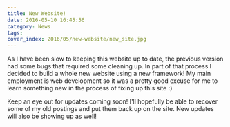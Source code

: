 ```yaml
---
title: New Website!
date: 2016-05-10 16:45:56
category: News
tags:
cover_index: 2016/05/new-website/new_site.jpg
---
```


As I have been slow to keeping this website up to date, the previous version had some bugs that required some cleaning up. In part of that process I decided to build a whole new website using a new framework! My main employment is web development so it was a pretty good excuse for me to learn something new in the process of fixing up this site :)

Keep an eye out for updates coming soon! I'll hopefully be able to recover some of my old postings and put them back up on the site. New updates will also be showing up as well!